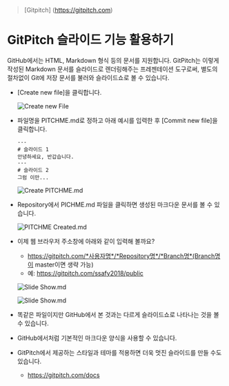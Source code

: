 > [Gitpitch] (https://gitpitch.com)

# GitPitch 슬라이드 기능 활용하기

GitHub에서는 HTML, Markdown 형식 등의 문서를 지원합니다. GitPitch는 이렇게 작성된 Markdown 문서를 슬라이드로 렌더링해주는 프레젠테이션 도구로써, 별도의 절차없이 Git에 저장 문서를 불러와 슬라이드쇼로 볼 수 있습니다.

- [Create new file]을 클릭합니다.

  ![Create new File](https://ssafy2018.github.io/public/images/03-01_Create-New-File.png)

- 파일명을 PITCHME.md로 정하고 아래 예시를 입력한 후 [Commit new file]을 클릭합니다.

  ```
  ---
  # 슬라이드 1
  안녕하세요, 반갑습니다.
  ---
  # 슬라이드 2
  그럼 이만...
  ```

  ![Create PITCHME.md](https://ssafy2018.github.io/public/images/03-02_PITCHME.png)

- Repository에서 PICHME.md 파일을 클릭하면 생성된 마크다운 문서를 볼 수 있습니다.

  ![PITCHME Created.md](https://ssafy2018.github.io/public/images/03-03_PITCHME-Created.png)

- 이제 웹 브라우저 주소창에 아래와 같이 입력해 볼까요?

  - https://gitpitch.com/*사용자명*/*Repository명*/*Branch명*(Branch명이 master이면 생략 가능)
  - 예: https://gitpitch.com/ssafy2018/public

  ![Slide Show.md](https://ssafy2018.github.io/public/images/03-04_GitPitch-Slideshow1.png)

  ![Slide Show.md](https://ssafy2018.github.io/public/images/03-05_GitPitch-Slideshow2.png)

- 똑같은 파일이지만 GitHub에서 본 것과는 다르게 슬라이드쇼로 나타나는 것을 볼 수 있습니다.

- GitHub에서처럼 기본적인 마크다운 양식을 사용할 수 있습니다.

- GitPitch에서 제공하는 스타일과 테마를 적용하면 더욱 멋진 슬라이드를 만들 수도 있습니다.

  - <https://gitpitch.com/docs>
